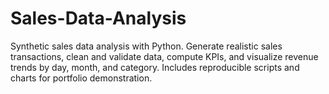 # Sales-Data-Analysis
Synthetic sales data analysis with Python. Generate realistic sales transactions, clean and validate data, compute KPIs, and visualize revenue trends by day, month, and category. Includes reproducible scripts and charts for portfolio demonstration.
